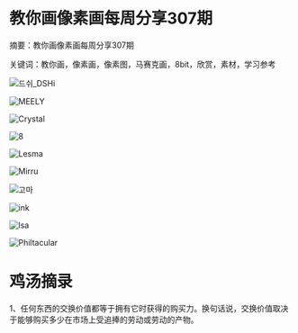 # 教你画像素画每周分享307期


摘要：教你画像素画每周分享307期

关键词：教你画，像素画，像素图，马赛克画，8bit，欣赏，素材，学习参考


![드쉬_DSHi](https://files.mdnice.com/user/10493/f9c9dcca-ac6e-4742-a319-c11c0e08bcb3.png)


![MEELY](https://files.mdnice.com/user/10493/ad8903be-9aac-459c-8893-c1aee4f82a4e.png)


![Crystal](https://files.mdnice.com/user/10493/a69af424-46cc-4b3c-a82a-de11ab05a53e.png)


![8](https://files.mdnice.com/user/10493/f9dcb302-7c1d-41da-9218-9628bdda7585.png)


![Lesma](https://files.mdnice.com/user/10493/c66242b5-7b78-498a-92f2-22bb77d74081.png)


![Mirru](https://files.mdnice.com/user/10493/19cb6fe3-1b1c-4016-85b6-0cf07ece503a.png)


![고마](https://files.mdnice.com/user/10493/adbb817e-4af9-4546-9049-7ecf828338e8.png)


![ink](https://files.mdnice.com/user/10493/56dcc76e-d6a4-4024-8934-516856f1c5f3.png)


![lsa](https://files.mdnice.com/user/10493/7eb6deff-cecc-4af2-8943-b2667f911ea0.png)


![Philtacular](https://files.mdnice.com/user/10493/14ebaec8-4e63-401a-9252-1cc5ce07316d.png)




# 鸡汤摘录

1、任何东西的交换价值都等于拥有它时获得的购买力。换句话说，交换价值取决于能够购买多少在市场上受追捧的劳动或劳动的产物。